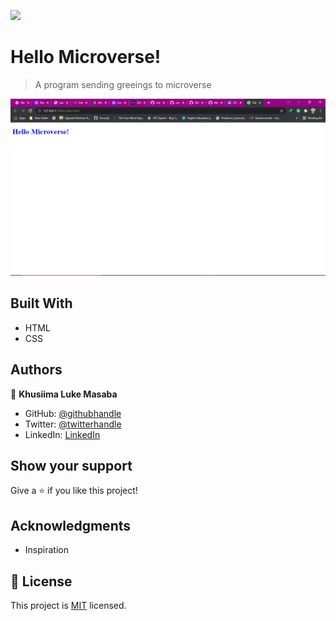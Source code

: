 ![](https://img.shields.io/badge/Microverse-blueviolet)

# Hello Microverse!

> A program sending greeings to microverse

![screenshot](./screenshot.png)




## Built With

- HTML
- CSS








## Authors

👤 **Khusiima Luke Masaba**

- GitHub: [@githubhandle](https://github.com/Lucas-Masaba)
- Twitter: [@twitterhandle](https://twitter.com/MasabaLuke)
- LinkedIn: [LinkedIn](https://linkedin.com/in/khusiima-luke-masaba-59060a121)





## Show your support

Give a ⭐️ if you like this project!

## Acknowledgments


- Inspiration


## 📝 License

This project is [MIT](./MIT.md) licensed.
